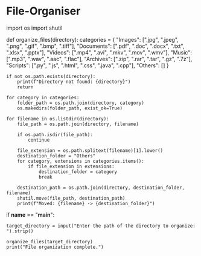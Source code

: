 # File-Organiser
import os
import shutil

def organize_files(directory):
    categories = {
        "Images": [".jpg", ".jpeg", ".png", ".gif", ".bmp", ".tiff"],
        "Documents": [".pdf", ".doc", ".docx", ".txt", ".xlsx", ".pptx"],
        "Videos": [".mp4", ".avi", ".mkv", ".mov", ".wmv"],
        "Music": [".mp3", ".wav", ".aac", ".flac"],
        "Archives": [".zip", ".rar", ".tar", ".gz", ".7z"],
        "Scripts": [".py", ".js", ".html", ".css", ".java", ".cpp"],
        "Others": []
    }

    if not os.path.exists(directory):
        print(f"Directory not found: {directory}")
        return

    for category in categories:
        folder_path = os.path.join(directory, category)
        os.makedirs(folder_path, exist_ok=True)

    for filename in os.listdir(directory):
        file_path = os.path.join(directory, filename)

        if os.path.isdir(file_path):
            continue

        file_extension = os.path.splitext(filename)[1].lower()
        destination_folder = "Others"
        for category, extensions in categories.items():
            if file_extension in extensions:
                destination_folder = category
                break

        destination_path = os.path.join(directory, destination_folder, filename)
        shutil.move(file_path, destination_path)
        print(f"Moved: {filename} -> {destination_folder}")

if __name__ == "__main__":
   
    target_directory = input("Enter the path of the directory to organize: ").strip()

    organize_files(target_directory)
    print("File organization complete.")
